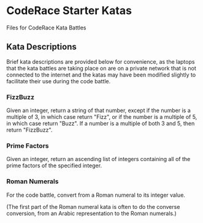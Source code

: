 # CodeRace Starter Katas
Files for CodeRace Kata Battles

## Kata Descriptions
Brief kata descriptions are provided below for convenience, as the laptops that the kata battles are taking place on are on a private network that is not connected to the internet and the katas may have been modified slightly to facilitate their use during the code battle.

### FizzBuzz
Given an integer, return a string of that number, except if the number is a multiple of 3, in which case return "Fizz", or if the number is a multiple of 5, in which case return "Buzz".  If a number is a multiple of both 3 and 5, then return "FizzBuzz".

### Prime Factors
Given an integer, return an ascending list of integers containing all of the prime factors of the specified integer.

### Roman Numerals
For the code battle, convert from a Roman numeral to its integer value.

(The first part of the Roman numeral kata is often to do the converse conversion, from an Arabic representation to the Roman numerals.)
